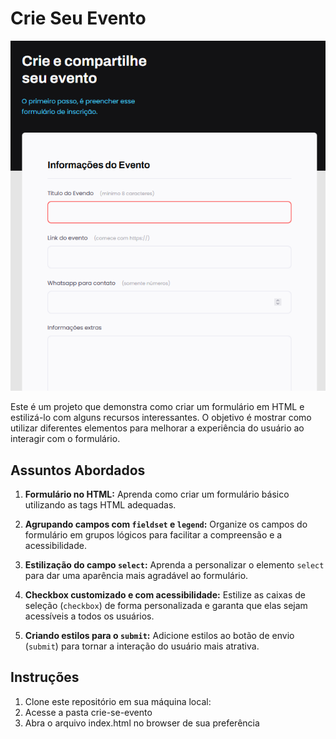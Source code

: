 # Crie Seu Evento


![Crie Seu Evento](system.png)

Este é um projeto que demonstra como criar um formulário em HTML e estilizá-lo com alguns recursos interessantes. O objetivo é mostrar como utilizar diferentes elementos para melhorar a experiência do usuário ao interagir com o formulário.

## Assuntos Abordados

1. **Formulário no HTML:** Aprenda como criar um formulário básico utilizando as tags HTML adequadas.

2. **Agrupando campos com `fieldset` e `legend`:** Organize os campos do formulário em grupos lógicos para facilitar a compreensão e a acessibilidade.

3. **Estilização do campo `select`:** Aprenda a personalizar o elemento `select` para dar uma aparência mais agradável ao formulário.

4. **Checkbox customizado e com acessibilidade:** Estilize as caixas de seleção (`checkbox`) de forma personalizada e garanta que elas sejam acessíveis a todos os usuários.

5. **Criando estilos para o `submit`:** Adicione estilos ao botão de envio (`submit`) para tornar a interação do usuário mais atrativa.

## Instruções

1. Clone este repositório em sua máquina local:
2. Acesse a pasta crie-se-evento
3. Abra o arquivo index.html no browser de sua preferência
